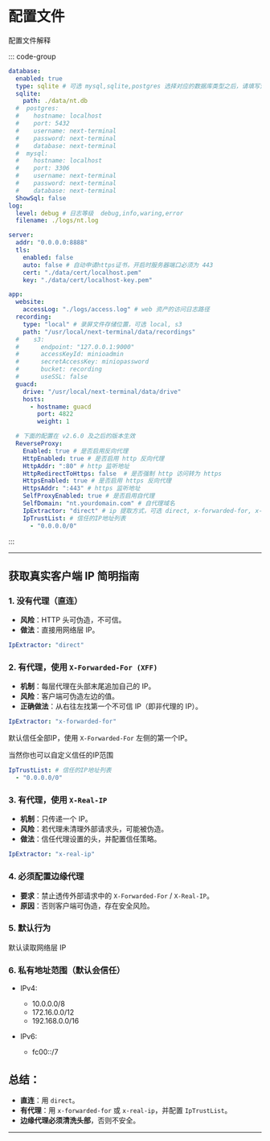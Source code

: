 # 配置文件

配置文件解释

::: code-group 

```yaml [config.yaml]
database:
  enabled: true
  type: sqlite # 可选 mysql,sqlite,postgres 选择对应的数据库类型之后，请填写对应的数据库配置
  sqlite:
    path: ./data/nt.db
  #  postgres:
  #    hostname: localhost
  #    port: 5432
  #    username: next-terminal
  #    password: next-terminal
  #    database: next-terminal
  #  mysql:
  #    hostname: localhost
  #    port: 3306
  #    username: next-terminal
  #    password: next-terminal
  #    database: next-terminal
  ShowSql: false
log:
  level: debug # 日志等级  debug,info,waring,error
  filename: ./logs/nt.log

server:
  addr: "0.0.0.0:8888"
  tls:
    enabled: false
    auto: false # 自动申请https证书，开启时服务器端口必须为 443
    cert: "./data/cert/localhost.pem"
    key: "./data/cert/localhost-key.pem"

app:
  website:
    accessLog: "./logs/access.log" # web 资产的访问日志路径
  recording:
    type: "local" # 录屏文件存储位置，可选 local, s3
    path: "/usr/local/next-terminal/data/recordings"
  #    s3:
  #      endpoint: "127.0.0.1:9000"
  #      accessKeyId: minioadmin
  #      secretAccessKey: miniopassword
  #      bucket: recording
  #      useSSL: false
  guacd:
    drive: "/usr/local/next-terminal/data/drive"
    hosts:
      - hostname: guacd
        port: 4822
        weight: 1

  # 下面的配置在 v2.6.0 及之后的版本生效
  ReverseProxy:
    Enabled: true # 是否启用反向代理
    HttpEnabled: true # 是否启用 http 反向代理
    HttpAddr: ":80" # http 监听地址
    HttpRedirectToHttps: false  # 是否强制 http 访问转为 https
    HttpsEnabled: true # 是否启用 https 反向代理
    HttpsAddr: ":443" # https 监听地址
    SelfProxyEnabled: true # 是否启用自代理
    SelfDomain: "nt.yourdomain.com" # 自代理域名
    IpExtractor: "direct" # ip 提取方式，可选 direct, x-forwarded-for, x-real-ip
    IpTrustList: # 信任的IP地址列表
      - "0.0.0.0/0"
```
:::

---

## 获取真实客户端 IP 简明指南

### 1. 没有代理（直连）

* **风险**：HTTP 头可伪造，不可信。
* **做法**：直接用网络层 IP。

```yaml
IpExtractor: "direct"
```

### 2. 有代理，使用 `X-Forwarded-For (XFF)`

* **机制**：每层代理在头部末尾追加自己的 IP。
* **风险**：客户端可伪造左边的值。
* **正确做法**：从右往左找第一个不可信 IP（即非代理的 IP）。

```yaml
IpExtractor: "x-forwarded-for"
```

默认信任全部IP，使用 `X-Forwarded-For` 左侧的第一个IP。

当然你也可以自定义信任的IP范围
```yaml
IpTrustList: # 信任的IP地址列表
  - "0.0.0.0/0"
```

### 3. 有代理，使用 `X-Real-IP`

* **机制**：只传递一个 IP。
* **风险**：若代理未清理外部请求头，可能被伪造。
* **做法**：信任代理设置的头，并配置信任策略。

```yaml
IpExtractor: "x-real-ip"
```

### 4. 必须配置边缘代理

* **要求**：禁止透传外部请求中的 `X-Forwarded-For` / `X-Real-IP`。
* **原因**：否则客户端可伪造，存在安全风险。

### 5. 默认行为

默认读取网络层 IP

### 6. 私有地址范围（默认会信任）

* IPv4:

    * 10.0.0.0/8
    * 172.16.0.0/12
    * 192.168.0.0/16
* IPv6:

    * fc00::/7

## 总结：

* **直连**：用 `direct`。
* **有代理**：用 `x-forwarded-for` 或 `x-real-ip`，并配置 `IpTrustList`。
* **边缘代理必须清洗头部**，否则不安全。

---